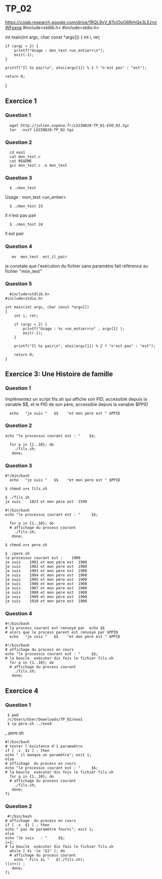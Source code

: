 # TP_02

https://colab.research.google.com/drive/1RQL9xV_87cjOoO6RrhQe3LEznzWFoxna
#include<stdlib.h>
#include<stdio.h>

int main(int argc, char const *argv[])
{
	int i, ret;

	if (argc < 2) {
		printf("Usage : mon_test <un_entier>\n");
		exit(-1);
	}

	printf("Il %s pair\n", atoi(argv[1]) % 2 ? "n'est pas" : "est");

	return 0;
}

## Exercice 1

### Question 1
```shell
  wget http://julien.sopena.fr/LU2IN020-TP_01-EXO_03.tgz
  tar  -xvzf LU2IN020-TP_02.tgz
```
 
### Question 2
```shell
  cd exo1
  cat mon_test.c
  cat README
  gcc mon_test.c -o mon_test
```



### Question 3

```shell
  $	./mon_test 
```
   Usage : mon_test <un_entier>
```shell
  $	./mon_test 23
```
   Il n'est pas pair
```shell
  $	./mon_test 24
```
   Il est pair


### Question 4
```shell
   mv  mon_test  est_il_pair 
```
je constate que l'exécution du fichier sans paramètre fait référence au fichier  "mon_test"

### Question 5
```shell
  #include<stdlib.h>
#include<stdio.h>

int main(int argc, char const *argv[])
{
	int i, ret;

	if (argc < 2) {
		printf("Usage : %s <un_entier>\n" , argv[1] );
		exit(-1);
	}

	printf("Il %s pair\n", atoi(argv[1]) % 2 ? "n'est pas" : "est");

	return 0;
} 
```


## Exercice 3:  Une Histoire de famille
### Question 1
Implémentez un script fils.sh qui affiche son PID, accessible depuis la variable $$, et le PID de son père, accessible depuis la variable $PPID
```shell
  echo   "je suis "   $$    "et mon père est " $PPID
```
### Question 2
```shell
echo "le processus courant est : "    $$;

  for p in {1..10}; do
    ./fils.sh;
   done;
```

### Question 3
```shell
#!/bin/bash
  echo   "je suis "   $$    "et mon père est " $PPID
```
```shell
$ chmod u+x fils.sh

$ ./fils.sh
je suis    1823 et mon père est  1599
```


```shell
#!/bin/bash
echo "le processus courant est : "     $$;

  for p in {1..10}; do
  # affichage du process courant
    ./fils.sh;
   done;

```


```shell
$ chmod u+x pere.sh

$ ./pere.sh
le processus courant est :    1900
je suis    1901 et mon père est  1900
je suis    1902 et mon père est  1900
je suis    1903 et mon père est  1900
je suis    1904 et mon père est  1900
je suis    1905 et mon père est  1900
je suis    1906 et mon père est  1900
je suis    1907 et mon père est  1900
je suis    1908 et mon père est  1900
je suis    1909 et mon père est  1900
je suis    1910 et mon père est  1900

```

### Question 4
```shell
#!/bin/bash
# la process courant est renvoyé par  echo $$
# alors que le process parent est renvoyé par $PPID
  echo   "je suis "   $$    "et mon père est " $PPID
```

```shell
#!/bin/bash
# affichage du process en cours
echo "le processus courant est : "     $$;
# la boucle  exécuter dix fois le fichier fils.sh
  for p in {1..10}; do
  # affichage du process courant
    ./fils.sh;
   done;
```

##  Exercice 4
### Question 1
```shell
 $ pwd
 /c/Users/User/Downloads/TP_02/exo1
 $ cp pere.sh ../exo4
```

_ pere.sh
```shell
#!/bin/bash
# tester l'éxistance d'1 paramaètre
if [ -z  $1 ] ; then
echo " il manque un paramètre"; exit 1;
else
# affichage  du process en cours
echo "le processus courant est : "     $$;
# la boucle  exécuter dix fois le fichier fils.sh
  for p in {1..10}; do
  # affichage du process courant
    ./fils.sh;
   done;
fi

```


### Question 2
```shell
 #!/bin/bash
# affichage  du process en cours
if [ -z  $1 ] ; then
echo " pas de paramètre fourni"; exit 1;
else
echo "Je suis   : "     $$;
i=1;
# la boucle  exécuter dix fois le fichier fils.sh
  while [ $i -le "$1" ]; do
  # affichage du process courant
    echo " Fils $i "   $(./fils.sh);
((i++)) ;
   done;
fi

```
